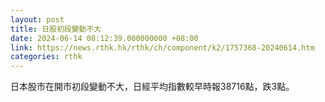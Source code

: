 ```yaml
---
layout: post
title: 日股初段變動不大
date: 2024-06-14 08:12:39.000000000 +08:00
link: https://news.rthk.hk/rthk/ch/component/k2/1757368-20240614.htm
categories: rthk
---
```


日本股市在開市初段變動不大，日經平均指數較早時報38716點，跌3點。
